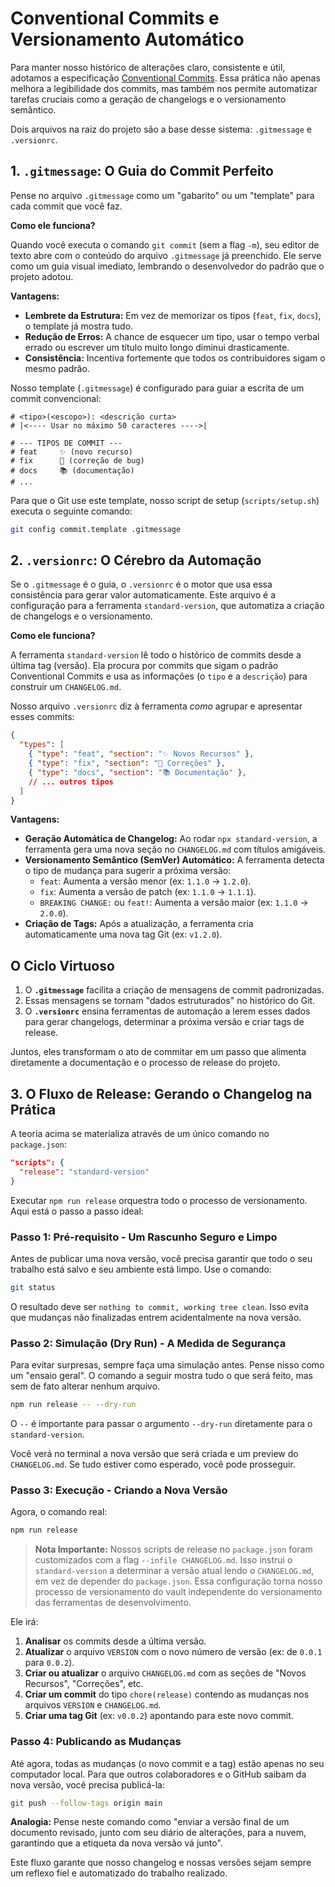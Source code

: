 # Conventional Commits e Versionamento Automático

Para manter nosso histórico de alterações claro, consistente e útil, adotamos a especificação [Conventional Commits](https://www.conventionalcommits.org/en/v1.0.0/). Essa prática não apenas melhora a legibilidade dos commits, mas também nos permite automatizar tarefas cruciais como a geração de changelogs e o versionamento semântico.

Dois arquivos na raiz do projeto são a base desse sistema: `.gitmessage` e `.versionrc`.

## 1. `.gitmessage`: O Guia do Commit Perfeito

Pense no arquivo `.gitmessage` como um "gabarito" ou um "template" para cada commit que você faz.

**Como ele funciona?**

Quando você executa o comando `git commit` (sem a flag `-m`), seu editor de texto abre com o conteúdo do arquivo `.gitmessage` já preenchido. Ele serve como um guia visual imediato, lembrando o desenvolvedor do padrão que o projeto adotou.

**Vantagens:**

*   **Lembrete da Estrutura:** Em vez de memorizar os tipos (`feat`, `fix`, `docs`), o template já mostra tudo.
*   **Redução de Erros:** A chance de esquecer um tipo, usar o tempo verbal errado ou escrever um título muito longo diminui drasticamente.
*   **Consistência:** Incentiva fortemente que todos os contribuidores sigam o mesmo padrão.

Nosso template (`.gitmessage`) é configurado para guiar a escrita de um commit convencional:

```
# <tipo>(<escopo>): <descrição curta>
# |<---- Usar no máximo 50 caracteres ---->|

# --- TIPOS DE COMMIT ---
# feat     ✨ (novo recurso)
# fix      🐛 (correção de bug)
# docs     📚 (documentação)
# ...
```

Para que o Git use este template, nosso script de setup (`scripts/setup.sh`) executa o seguinte comando:

```bash
git config commit.template .gitmessage
```

## 2. `.versionrc`: O Cérebro da Automação

Se o `.gitmessage` é o guia, o `.versionrc` é o motor que usa essa consistência para gerar valor automaticamente. Este arquivo é a configuração para a ferramenta `standard-version`, que automatiza a criação de changelogs e o versionamento.

**Como ele funciona?**

A ferramenta `standard-version` lê todo o histórico de commits desde a última tag (versão). Ela procura por commits que sigam o padrão Conventional Commits e usa as informações (o `tipo` e a `descrição`) para construir um `CHANGELOG.md`.

Nosso arquivo `.versionrc` diz à ferramenta *como* agrupar e apresentar esses commits:

```json
{
  "types": [
    { "type": "feat", "section": "✨ Novos Recursos" },
    { "type": "fix", "section": "🐛 Correções" },
    { "type": "docs", "section": "📚 Documentação" },
    // ... outros tipos
  ]
}
```

**Vantagens:**

*   **Geração Automática de Changelog:** Ao rodar `npx standard-version`, a ferramenta gera uma nova seção no `CHANGELOG.md` com títulos amigáveis.
*   **Versionamento Semântico (SemVer) Automático:** A ferramenta detecta o tipo de mudança para sugerir a próxima versão:
    *   `feat`: Aumenta a versão menor (ex: `1.1.0` -> `1.2.0`).
    *   `fix`: Aumenta a versão de patch (ex: `1.1.0` -> `1.1.1`).
    *   `BREAKING CHANGE:` ou `feat!`: Aumenta a versão maior (ex: `1.1.0` -> `2.0.0`).
*   **Criação de Tags:** Após a atualização, a ferramenta cria automaticamente uma nova tag Git (ex: `v1.2.0`).

## O Ciclo Virtuoso

1.  O **`.gitmessage`** facilita a criação de mensagens de commit padronizadas.
2.  Essas mensagens se tornam "dados estruturados" no histórico do Git.
3.  O **`.versionrc`** ensina ferramentas de automação a lerem esses dados para gerar changelogs, determinar a próxima versão e criar tags de release.

Juntos, eles transformam o ato de commitar em um passo que alimenta diretamente a documentação e o processo de release do projeto.

## 3. O Fluxo de Release: Gerando o Changelog na Prática

A teoria acima se materializa através de um único comando no `package.json`:

```json
"scripts": {
  "release": "standard-version"
}
```

Executar `npm run release` orquestra todo o processo de versionamento. Aqui está o passo a passo ideal:

### Passo 1: Pré-requisito - Um Rascunho Seguro e Limpo

Antes de publicar uma nova versão, você precisa garantir que todo o seu trabalho está salvo e seu ambiente está limpo. Use o comando:

```bash
git status
```

O resultado deve ser `nothing to commit, working tree clean`. Isso evita que mudanças não finalizadas entrem acidentalmente na nova versão.

### Passo 2: Simulação (Dry Run) - A Medida de Segurança

Para evitar surpresas, sempre faça uma simulação antes. Pense nisso como um "ensaio geral". O comando a seguir mostra tudo o que será feito, mas sem de fato alterar nenhum arquivo.

```bash
npm run release -- --dry-run
```

O ` -- ` é importante para passar o argumento `--dry-run` diretamente para o `standard-version`.

Você verá no terminal a nova versão que será criada e um preview do `CHANGELOG.md`. Se tudo estiver como esperado, você pode prosseguir.

### Passo 3: Execução - Criando a Nova Versão

Agora, o comando real:

```bash
npm run release
```

> **Nota Importante:** Nossos scripts de release no `package.json` foram customizados com a flag `--infile CHANGELOG.md`. Isso instrui o `standard-version` a determinar a versão atual lendo o `CHANGELOG.md`, em vez de depender do `package.json`. Essa configuração torna nosso processo de versionamento do vault independente do versionamento das ferramentas de desenvolvimento.

Ele irá:
1.  **Analisar** os commits desde a última versão.
2.  **Atualizar** o arquivo `VERSION` com o novo número de versão (ex: de `0.0.1` para `0.0.2`).
3.  **Criar ou atualizar** o arquivo `CHANGELOG.md` com as seções de "Novos Recursos", "Correções", etc.
4.  **Criar um commit** do tipo `chore(release)` contendo as mudanças nos arquivos `VERSION` e `CHANGELOG.md`.
5.  **Criar uma tag Git** (ex: `v0.0.2`) apontando para este novo commit.

### Passo 4: Publicando as Mudanças

Até agora, todas as mudanças (o novo commit e a tag) estão apenas no seu computador local. Para que outros colaboradores e o GitHub saibam da nova versão, você precisa publicá-la:

```bash
git push --follow-tags origin main
```

**Analogia:** Pense neste comando como "enviar a versão final de um documento revisado, junto com seu diário de alterações, para a nuvem, garantindo que a etiqueta da nova versão vá junto".

Este fluxo garante que nosso changelog e nossas versões sejam sempre um reflexo fiel e automatizado do trabalho realizado.